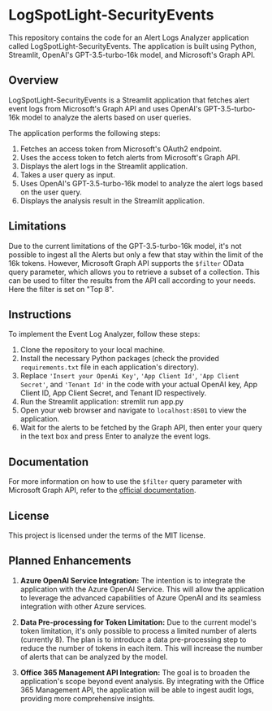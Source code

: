 # LogSpotLight-SecurityEvents

This repository contains the code for an Alert Logs Analyzer application called LogSpotLight-SecurityEvents. The application is built using Python, Streamlit, OpenAI's GPT-3.5-turbo-16k model, and Microsoft's Graph API.

## Overview

LogSpotLight-SecurityEvents is a Streamlit application that fetches alert event logs from Microsoft's Graph API and uses OpenAI's GPT-3.5-turbo-16k model to analyze the alerts based on user queries.

The application performs the following steps:

1. Fetches an access token from Microsoft's OAuth2 endpoint.
2. Uses the access token to fetch alerts from Microsoft's Graph API.
3. Displays the alert logs in the Streamlit application.
4. Takes a user query as input.
5. Uses OpenAI's GPT-3.5-turbo-16k model to analyze the alert logs based on the user query.
6. Displays the analysis result in the Streamlit application.

## Limitations

Due to the current limitations of the GPT-3.5-turbo-16k model, it's not possible to ingest all the Alerts but only a few that stay within the limit of the 16k tokens. However, Microsoft Graph API supports the `$filter` OData query parameter, which allows you to retrieve a subset of a collection. This can be used to filter the results from the API call according to your needs. Here the filter is set on "Top 8".

## Instructions

To implement the Event Log Analyzer, follow these steps:

1. Clone the repository to your local machine.
2. Install the necessary Python packages (check the provided `requirements.txt` file in each application's directory).
3. Replace `'Insert your OpenAi Key'`, `'App Client Id'`, `'App Client Secret'`, and `'Tenant Id'` in the code with your actual OpenAI key, App Client ID, App Client Secret, and Tenant ID respectively.
4. Run the Streamlit application: stremlit run app.py
5. Open your web browser and navigate to `localhost:8501` to view the application.
6. Wait for the alerts to be fetched by the Graph API, then enter your query in the text box and press Enter to analyze the event logs.

## Documentation

For more information on how to use the `$filter` query parameter with Microsoft Graph API, refer to the [official documentation](https://learn.microsoft.com/en-us/graph/filter-query-parameter?tabs=http).

## License

This project is licensed under the terms of the MIT license.

## Planned Enhancements

1. **Azure OpenAI Service Integration:** The intention is to integrate the application with the Azure OpenAI Service. This will allow the application to leverage the advanced capabilities of Azure OpenAI and its seamless integration with other Azure services.

2. **Data Pre-processing for Token Limitation:** Due to the current model's token limitation, it's only possible to process a limited number of alerts (currently 8). The plan is to introduce a data pre-processing step to reduce the number of tokens in each item. This will increase the number of alerts that can be analyzed by the model.

3. **Office 365 Management API Integration:** The goal is to broaden the application's scope beyond event analysis. By integrating with the Office 365 Management API, the application will be able to ingest audit logs, providing more comprehensive insights.
